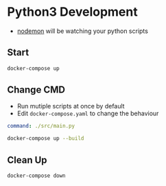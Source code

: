 # Python3 Development

-   [nodemon](https://www.npmjs.com/package/nodemon) will be watching your python scripts

## Start

```bash
docker-compose up
```

## Change CMD

-   Run mutiple scripts at once by default
-   Edit `docker-compose.yaml` to change the behaviour

```yaml
command: ./src/main.py
```

```bash
docker-compose up --build
```

## Clean Up

```bash
docker-compose down
```
